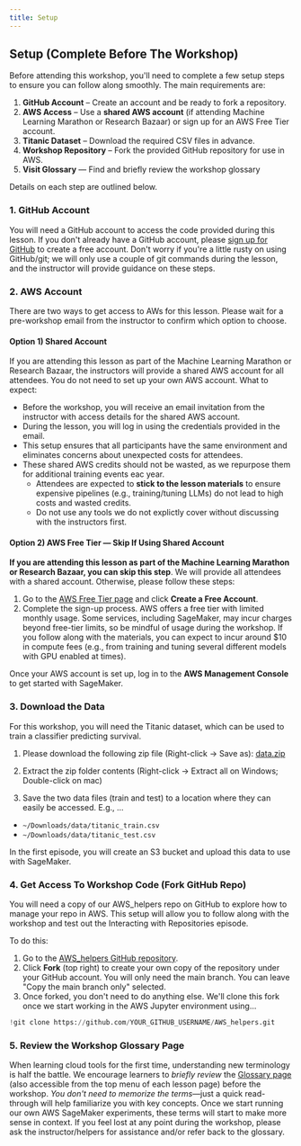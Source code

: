 ```yaml
---
title: Setup
---
```


## Setup (Complete Before The Workshop)
Before attending this workshop, you'll need to complete a few setup steps to ensure you can follow along smoothly. The main requirements are:

1. **GitHub Account** – Create an account and be ready to fork a repository.
2. **AWS Access** – Use a **shared AWS account** (if attending Machine Learning Marathon or Research Bazaar) or sign up for an AWS Free Tier account.
3. **Titanic Dataset** – Download the required CSV files in advance.
4. **Workshop Repository** – Fork the provided GitHub repository for use in AWS.
5. **Visit Glossary** — Find and briefly review the workshop glossary

Details on each step are outlined below.

### 1. GitHub Account
You will need a GitHub account to access the code provided during this lesson. If you don't already have a GitHub account, please [sign up for GitHub](https://github.com/) to create a free account. Don't worry if you're a little rusty on using GitHub/git; we will only use a couple of git commands during the lesson, and the instructor will provide guidance on these steps.

### 2. AWS Account 
There are two ways to get access to AWs for this lesson. Please wait for a pre-workshop email from the instructor to confirm which option to choose.

#### Option 1) Shared Account
If you are attending this lesson as part of the Machine Learning Marathon or Research Bazaar, the instructors will provide a shared AWS account for all attendees. You do not need to set up your own AWS account. What to expect:

* Before the workshop, you will receive an email invitation from the instructor with access details for the shared AWS account.
* During the lesson, you will log in using the credentials provided in the email.
* This setup ensures that all participants have the same environment and eliminates concerns about unexpected costs for attendees.
* These shared AWS credits should not be wasted, as we repurpose them for additional training events eac year.
  * Attendees are expected to **stick to the lesson materials** to ensure expensive pipelines (e.g., training/tuning LLMs) do not lead to high costs and wasted credits.
  * Do not use any tools we do not explictly cover without discussing with the instructors first.

#### Option 2) AWS Free Tier — Skip If Using Shared Account
**If you are attending this lesson as part of the Machine Learning Marathon or Research Bazaar, you can skip this step**. We will provide all attendees with a shared account. Otherwise, please follow these steps:

1. Go to the [AWS Free Tier page](https://aws.amazon.com/free/) and click **Create a Free Account**.
2. Complete the sign-up process. AWS offers a free tier with limited monthly usage. Some services, including SageMaker, may incur charges beyond free-tier limits, so be mindful of usage during the workshop. If you follow along with the materials, you can expect to incur around $10 in compute fees (e.g., from training and tuning several different models with GPU enabled at times).

Once your AWS account is set up, log in to the **AWS Management Console** to get started with SageMaker.

### 3. Download the Data

For this workshop, you will need the Titanic dataset, which can be used to train a classifier predicting survival. 

1. Please download the following zip file (Right-click -> Save as): [data.zip](https://raw.githubusercontent.com/UW-Madison-DataScience/ml-with-aws-sagemaker/main/data/data.zip)

2. Extract the zip folder contents (Right-click -> Extract all on Windows; Double-click on mac)

3. Save the two data files (train and test) to a location where they can easily be accessed. E.g., ... 

- `~/Downloads/data/titanic_train.csv`
- `~/Downloads/data/titanic_test.csv`

In the first episode, you will create an S3 bucket and upload this data to use with SageMaker.

### 4. Get Access To Workshop Code (Fork GitHub Repo)

You will need a copy of our AWS_helpers repo on GitHub to explore how to manage your repo in AWS. This setup will allow you to follow along with the workshop and test out the Interacting with Repositories episode.

To do this:

1. Go to the [AWS_helpers GitHub repository](https://github.com/UW-Madison-DataScience/AWS_helpers).
2. Click **Fork** (top right) to create your own copy of the repository under your GitHub account. You will only need the main branch. You can leave "Copy the main branch only" selected. 
3. Once forked, you don't need to do anything else. We'll clone this fork once we start working in the AWS Jupyter environment using...

```python
!git clone https://github.com/YOUR_GITHUB_USERNAME/AWS_helpers.git
```

### 5. Review the Workshop Glossary Page  
When learning cloud tools for the first time, understanding new terminology is half the battle. We encourage learners to *briefly review* the [Glossary page](https://carpentries-incubator.github.io/ML_with_AWS_SageMaker/reference.html#glossary) (also accessible from the top menu of each lesson page) before the workshop.  *You don't need to memorize the terms*—just a quick read-through will help familiarize you with key concepts. Once we start running our own AWS SageMaker experiments, these terms will start to make more sense in context. If you feel lost at any point during the workshop, please ask the instructor/helpers for assistance and/or refer back to the glossary.

